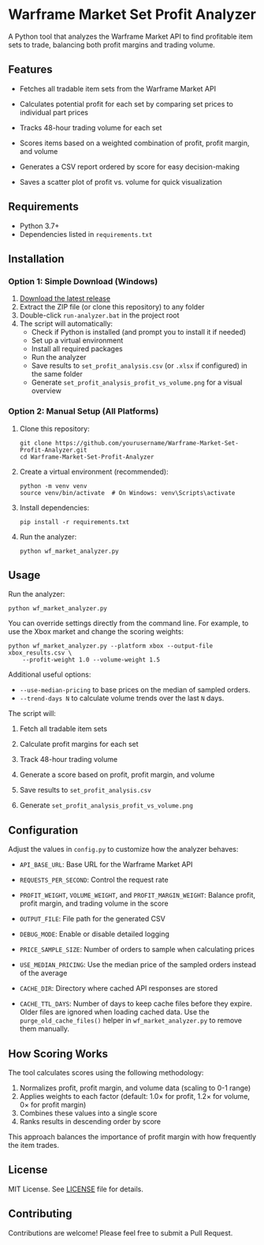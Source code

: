 # Warframe Market Set Profit Analyzer

A Python tool that analyzes the Warframe Market API to find profitable item sets to trade, balancing both profit margins and trading volume.

## Features

- Fetches all tradable item sets from the Warframe Market API
- Calculates potential profit for each set by comparing set prices to individual part prices
- Tracks 48-hour trading volume for each set

- Scores items based on a weighted combination of profit, profit margin, and volume
- Generates a CSV report ordered by score for easy decision-making
- Saves a scatter plot of profit vs. volume for quick visualization


## Requirements

- Python 3.7+
- Dependencies listed in `requirements.txt`

## Installation

### Option 1: Simple Download (Windows)

1. [Download the latest release](https://github.com/Engusseus/Warframe-Market-Set-Profit-Analyzer/releases/tag/v0.1.0) 
2. Extract the ZIP file (or clone this repository) to any folder
3. Double-click `run-analyzer.bat` in the project root
4. The script will automatically:
   - Check if Python is installed (and prompt you to install it if needed)
   - Set up a virtual environment
   - Install all required packages
   - Run the analyzer
   - Save results to `set_profit_analysis.csv` (or `.xlsx` if configured) in the same folder
   - Generate `set_profit_analysis_profit_vs_volume.png` for a visual overview

### Option 2: Manual Setup (All Platforms)

1. Clone this repository:
   ```
   git clone https://github.com/yourusername/Warframe-Market-Set-Profit-Analyzer.git
   cd Warframe-Market-Set-Profit-Analyzer
   ```

2. Create a virtual environment (recommended):
   ```
   python -m venv venv
   source venv/bin/activate  # On Windows: venv\Scripts\activate
   ```

3. Install dependencies:
   ```
   pip install -r requirements.txt
   ```

4. Run the analyzer:
   ```
   python wf_market_analyzer.py
   ```

## Usage

Run the analyzer:

```
python wf_market_analyzer.py
```

You can override settings directly from the command line. For example, to use
the Xbox market and change the scoring weights:

```
python wf_market_analyzer.py --platform xbox --output-file xbox_results.csv \
    --profit-weight 1.0 --volume-weight 1.5

```

Additional useful options:

- `--use-median-pricing` to base prices on the median of sampled orders.
- `--trend-days N` to calculate volume trends over the last `N` days.

The script will:
1. Fetch all tradable item sets
2. Calculate profit margins for each set
3. Track 48-hour trading volume

4. Generate a score based on profit, profit margin, and volume
5. Save results to `set_profit_analysis.csv`
6. Generate `set_profit_analysis_profit_vs_volume.png`


## Configuration

Adjust the values in `config.py` to customize how the analyzer behaves:

- `API_BASE_URL`: Base URL for the Warframe Market API
- `REQUESTS_PER_SECOND`: Control the request rate

- `PROFIT_WEIGHT`, `VOLUME_WEIGHT`, and `PROFIT_MARGIN_WEIGHT`: Balance profit, profit margin, and trading volume in the score
- `OUTPUT_FILE`: File path for the generated CSV

- `DEBUG_MODE`: Enable or disable detailed logging
- `PRICE_SAMPLE_SIZE`: Number of orders to sample when calculating prices
- `USE_MEDIAN_PRICING`: Use the median price of the sampled orders instead of the average
- `CACHE_DIR`: Directory where cached API responses are stored
- `CACHE_TTL_DAYS`: Number of days to keep cache files before they expire. Older files are ignored when loading cached data.
  Use the `purge_old_cache_files()` helper in `wf_market_analyzer.py` to remove them manually.

## How Scoring Works

The tool calculates scores using the following methodology:

1. Normalizes profit, profit margin, and volume data (scaling to 0-1 range)
2. Applies weights to each factor (default: 1.0× for profit, 1.2× for volume, 0× for profit margin)
3. Combines these values into a single score
4. Ranks results in descending order by score

This approach balances the importance of profit margin with how frequently the item trades.

## License

MIT License. See [LICENSE](LICENSE) file for details.

## Contributing

Contributions are welcome! Please feel free to submit a Pull Request.
